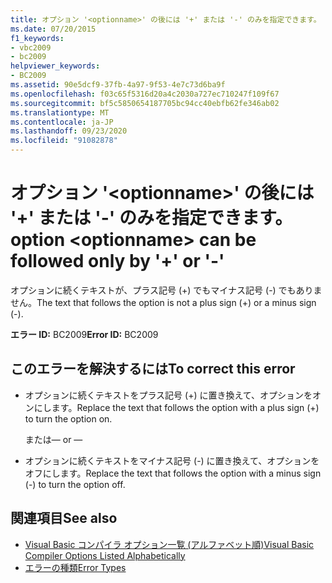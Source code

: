 ```yaml
---
title: オプション '<optionname>' の後には '+' または '-' のみを指定できます。
ms.date: 07/20/2015
f1_keywords:
- vbc2009
- bc2009
helpviewer_keywords:
- BC2009
ms.assetid: 90e5dcf9-37fb-4a97-9f53-4e7c73d6ba9f
ms.openlocfilehash: f03c65f5316d20a4c2030a727ec710247f109f67
ms.sourcegitcommit: bf5c5850654187705bc94cc40ebfb62fe346ab02
ms.translationtype: MT
ms.contentlocale: ja-JP
ms.lasthandoff: 09/23/2020
ms.locfileid: "91082878"
---
```

# <a name="option-optionname-can-be-followed-only-by--or--"></a><span data-ttu-id="08425-102">オプション '\<optionname>' の後には '+' または '-' のみを指定できます。</span><span class="sxs-lookup"><span data-stu-id="08425-102">option \<optionname> can be followed only by '+' or '-'</span></span>

<span data-ttu-id="08425-103">オプションに続くテキストが、プラス記号 (+) でもマイナス記号 (-) でもありません。</span><span class="sxs-lookup"><span data-stu-id="08425-103">The text that follows the option is not a plus sign (+) or a minus sign (-).</span></span>  
  
 <span data-ttu-id="08425-104">**エラー ID:** BC2009</span><span class="sxs-lookup"><span data-stu-id="08425-104">**Error ID:** BC2009</span></span>  
  
## <a name="to-correct-this-error"></a><span data-ttu-id="08425-105">このエラーを解決するには</span><span class="sxs-lookup"><span data-stu-id="08425-105">To correct this error</span></span>  
  
- <span data-ttu-id="08425-106">オプションに続くテキストをプラス記号 (+) に置き換えて、オプションをオンにします。</span><span class="sxs-lookup"><span data-stu-id="08425-106">Replace the text that follows the option with a plus sign (+) to turn the option on.</span></span>  
  
     <span data-ttu-id="08425-107">または</span><span class="sxs-lookup"><span data-stu-id="08425-107">— or —</span></span>  
  
- <span data-ttu-id="08425-108">オプションに続くテキストをマイナス記号 (-) に置き換えて、オプションをオフにします。</span><span class="sxs-lookup"><span data-stu-id="08425-108">Replace the text that follows the option with a minus sign (-) to turn the option off.</span></span>  
  
## <a name="see-also"></a><span data-ttu-id="08425-109">関連項目</span><span class="sxs-lookup"><span data-stu-id="08425-109">See also</span></span>

- [<span data-ttu-id="08425-110">Visual Basic コンパイラ オプション一覧 (アルファベット順)</span><span class="sxs-lookup"><span data-stu-id="08425-110">Visual Basic Compiler Options Listed Alphabetically</span></span>](../reference/command-line-compiler/compiler-options-listed-alphabetically.md)
- [<span data-ttu-id="08425-111">エラーの種類</span><span class="sxs-lookup"><span data-stu-id="08425-111">Error Types</span></span>](../programming-guide/language-features/error-types.md)
